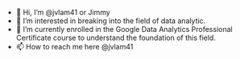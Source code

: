 - 👋 Hi, I’m @jvlam41 or Jimmy 
- 👀 I’m interested in breaking into the field of data analytic. 
- 🌱 I’m currently enrolled in the Google Data Analytics Professional Certificate course to understand the foundation of this field.  
- 📫 How to reach me here @jvlam41
